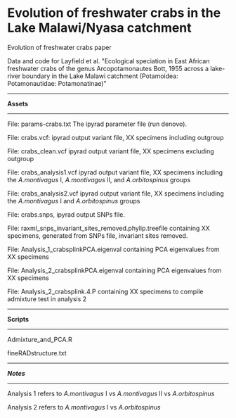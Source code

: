 # Evolution of freshwater crabs in the Lake Malawi/Nyasa catchment

Evolution of freshwater crabs paper

Data and code for Layfield et al. "Ecological speciation in East African freshwater crabs of the genus Arcopotamonautes Bott, 1955 across a lake-river boundary in the Lake Malawi catchment (Potamoidea: Potamonautidae: Potamonatinae)"

***

**Assets**

***

File: params-crabs.txt The ipyrad parameter file (run denovo).

File: crabs.vcf: ipyrad output variant file, XX specimens including outgroup 

File: crabs_clean.vcf ipyrad output variant file, XX specimens excluding outgroup 

File: crabs_analysis1.vcf ipyrad output variant file, XX specimens including the _A.montivagus_ I, _A.montivagus_ II, and _A.orbitospinus_ groups

File: crabs_analysis2.vcf ipyrad output variant file, XX specimens including the _A.montivagus_ I and _A.orbitospinus_ groups

File: crabs.snps, ipyrad output SNPs file.

File: raxml_snps_invariant_sites_removed.phylip.treefile containing XX specimens, generated from SNPs file, invariant sites removed.

File: Analysis_1_crabsplinkPCA.eigenval containing PCA eigenvalues from XX specimens 

File: Analysis_2_crabsplinkPCA.eigenval containing PCA eigenvalues from XX specimens 

File: Analysis_2_crabsplink.4.P containing XX specimens to compile admixture test in analysis 2

***

**Scripts**

***

Admixture_and_PCA.R 

fineRADstructure.txt

***

***Notes***

***


Analysis 1 refers to _A.montivagus_ I vs _A.montivagus_ II vs _A.orbitospinus_

Analysis 2 refers to _A.montivagus_ I vs _A.orbitospinus_

